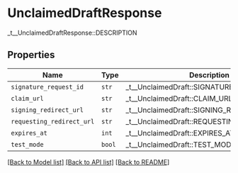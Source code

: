 # UnclaimedDraftResponse

_t__UnclaimedDraftResponse::DESCRIPTION

## Properties
Name | Type | Description | Notes
------------ | ------------- | ------------- | -------------
| `signature_request_id` | ```str``` |  _t__UnclaimedDraft::SIGNATURE_REQUEST_ID  |  |
| `claim_url` | ```str``` |  _t__UnclaimedDraft::CLAIM_URL  |  |
| `signing_redirect_url` | ```str``` |  _t__UnclaimedDraft::SIGNING_REDIRECT_URL  |  |
| `requesting_redirect_url` | ```str``` |  _t__UnclaimedDraft::REQUESTING_REDIRECT_URL  |  |
| `expires_at` | ```int``` |  _t__UnclaimedDraft::EXPIRES_AT  |  |
| `test_mode` | ```bool``` |  _t__UnclaimedDraft::TEST_MODE  |  |

[[Back to Model list]](../README.md#documentation-for-models) [[Back to API list]](../README.md#documentation-for-api-endpoints) [[Back to README]](../README.md)


